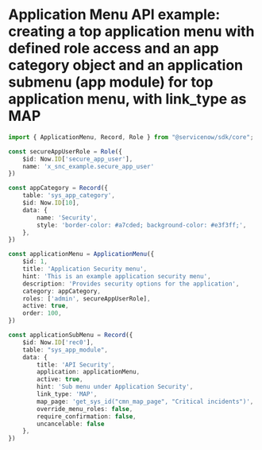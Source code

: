 # Application Menu API example: creating a top application menu with defined role access and an app category object and an application submenu (app module) for top application menu, with link_type as MAP
```typescript
import { ApplicationMenu, Record, Role } from "@servicenow/sdk/core";

const secureAppUserRole = Role({
    $id: Now.ID['secure_app_user'],
    name: 'x_snc_example.secure_app_user'
})

const appCategory = Record({
    table: 'sys_app_category',
    $id: Now.ID[10],
    data: {
        name: 'Security',
        style: 'border-color: #a7cded; background-color: #e3f3ff;',
    },
})

const applicationMenu = ApplicationMenu({
    $id: 1,
    title: 'Application Security menu',
    hint: 'This is an example application security menu',
    description: 'Provides security options for the application',
    category: appCategory,
    roles: ['admin', secureAppUserRole],
    active: true,
    order: 100,
})

const applicationSubMenu = Record({
    $id: Now.ID['rec0'],
    table: "sys_app_module",
    data: {
        title: 'API Security',
        application: applicationMenu,
        active: true,
        hint: 'Sub menu under Application Security',
        link_type: 'MAP',
        map_page: 'get_sys_id("cmn_map_page", "Critical incidents")',
        override_menu_roles: false,
        require_confirmation: false,
        uncancelable: false
    },
})
```